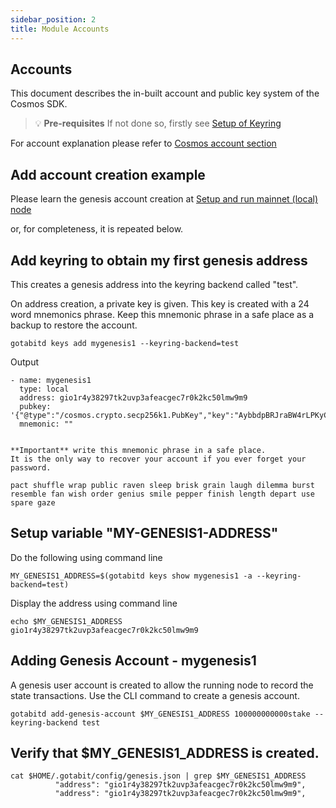 ```yaml
---
sidebar_position: 2
title: Module Accounts
---
```


## Accounts

This document describes the in-built account and public key system of the Cosmos SDK.

>:bulb: **Pre-requisites**
If not done so, firstly see [Setup of Keyring](/docs/node/pre-requisites/keyring.md)

For account explanation please refer to [Cosmos account section](https://docs.cosmos.network/main/basics/accounts)

##  Add account creation example
Please learn the genesis account creation at [Setup and run mainnet (local) node](/docs/node/network/local.md)

or, for completeness, it is repeated below.

##  Add keyring to obtain my first genesis address
This creates a genesis address into the keyring backend called "test". 

On address creation, a private key is given. This key is created with a 24 word mnemonics phrase. Keep this mnemonic phrase in a safe place as a backup to restore the account. 

```
gotabitd keys add mygenesis1 --keyring-backend=test
```
Output
```
- name: mygenesis1
  type: local
  address: gio1r4y38297tk2uvp3afeacgec7r0k2kc50lmw9m9
  pubkey: '{"@type":"/cosmos.crypto.secp256k1.PubKey","key":"AybbdpBRJraBW4rLPKyC1CqyN8UhRNA1U/w5bKNhJ0fX"}'
  mnemonic: ""


**Important** write this mnemonic phrase in a safe place.
It is the only way to recover your account if you ever forget your password.

pact shuffle wrap public raven sleep brisk grain laugh dilemma burst resemble fan wish order genius smile pepper finish length depart use spare gaze
```
## Setup variable "MY-GENESIS1-ADDRESS"
Do the following using command line
```
MY_GENESIS1_ADDRESS=$(gotabitd keys show mygenesis1 -a --keyring-backend=test)
```
Display the address using command line
```
echo $MY_GENESIS1_ADDRESS
gio1r4y38297tk2uvp3afeacgec7r0k2kc50lmw9m9
```

##  Adding Genesis Account - mygenesis1
A genesis user account is created to allow the running node to record the state transactions. Use the CLI command to create a genesis account.

```
gotabitd add-genesis-account $MY_GENESIS1_ADDRESS 100000000000stake --keyring-backend test
```

## Verify that $MY_GENESIS1_ADDRESS is created.

```
cat $HOME/.gotabit/config/genesis.json | grep $MY_GENESIS1_ADDRESS
          "address": "gio1r4y38297tk2uvp3afeacgec7r0k2kc50lmw9m9",
          "address": "gio1r4y38297tk2uvp3afeacgec7r0k2kc50lmw9m9",
```
